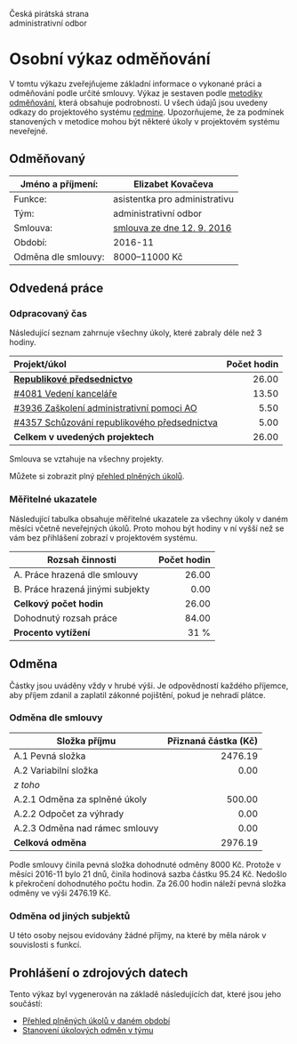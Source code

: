 Česká pirátská strana  
administrativní odbor

Osobní výkaz odměňování
=======================

V tomtu výkazu zveřejňujeme základní informace o vykonané práci a odměňování
podle určité smlouvy. Výkaz je sestaven podle [metodiky odměňování][metodika],
která obsahuje podrobnosti. U všech údajů jsou uvedeny odkazy do projektového
systému [redmine](https://redmine.pirati.cz). Upozorňujeme, že za podmínek
stanovených v metodice mohou být některé úkoly v projektovém systému neveřejné.

Odměňovaný
----------

Jméno a příjmení:        | Elizabet Kovačeva
-----------------------  | --------------------
Funkce:                  | asistentka pro administrativu
Tým:                     | administrativní odbor
Smlouva:                 | [smlouva ze dne 12. 9. 2016][smlouva]
Období:                  | 2016-11
Odměna dle smlouvy:      | 8000–11000 Kč

Odvedená práce
--------------

### Odpracovaný čas

Následující seznam zahrnuje všechny úkoly, které zabraly déle než 3 hodiny.

| Projekt/úkol                                          |   Počet hodin |
|:------------------------------------------------------|--------------:|
| **[Republikové předsednictvo][p28]**                  |         26.00 |
| [#4081 Vedení kanceláře][t4081]                       |         13.50 |
| [#3936 Zaškolení administrativní pomoci AO][t3936]    |          5.50 |
| [#4357 Schůzování republikového předsednictva][t4357] |          5.00 |
| **Celkem v uvedených projektech**                     |         26.00 |

Smlouva se vztahuje na všechny projekty. 

Můžete si zobrazit plný [přehled plněných úkolů][tasklist].

### Měřitelné ukazatele

Následující tabulka obsahuje měřitelné ukazatele za všechny úkoly v daném měsíci
včetně neveřejných úkolů. Proto mohou být hodiny v ní vyšší než se vám bez
přihlášení zobrazí v projektovém systému.

Rozsah činnosti                        | Počet hodin
--------------                         | ----------:
A. Práce hrazená dle smlouvy           |  26.00
B. Práce hrazená jinými subjekty       |   0.00
**Celkový počet hodin**                |  26.00
Dohodnutý rozsah práce                 |  84.00
**Procento vytížení**                  |   31 %

Odměna
------

Částky jsou uváděny vždy v hrubé výši. Je odpovědností každého příjemce, aby
příjem zdanil a zaplatil zákonné pojištění, pokud je nehradí plátce.

### Odměna dle smlouvy

Složka příjmu                   | Přiznaná částka (Kč)
-----------------               | --------------------:
A.1 Pevná složka                |  2476.19
A.2 Variabilní složka           |     0.00
*z toho*                        |
A.2.1 Odměna za splněné úkoly   |   500.00
A.2.2 Odpočet za výhrady        |     0.00
A.2.3 Odměna nad rámec smlouvy  |     0.00
**Celková odměna**              |  2976.19

Podle smlouvy činila pevná složka dohodnuté odměny 8000 Kč. Protože v měsíci 2016-11 bylo 21 dnů, činila hodinová sazba částku 95.24 Kč. Nedošlo k překročení dohodnutého počtu hodin. Za 26.00 hodin náleží pevná složka odměny ve výši 2476.19 Kč. 

### Odměna od jiných subjektů

U této osoby nejsou evidovány žádné příjmy, na které by měla nárok v souvislosti s funkcí.


Prohlášení o zdrojových datech
------------------------------

Tento výkaz byl vygenerován na základě následujících dat, které jsou jeho součástí:

* [Přehled plněných úkolů v daném období](user_report.csv)
* [Stanovení úkolových odměn v týmu](../task_rewards.csv)

[metodika]: https://redmine.pirati.cz/projects/praha/wiki/Odm%C4%9B%C5%88ov%C3%A1n%C3%AD_zastupitel%C5%AF


[p28]: https://redmine.pirati.cz/time_entries.csv?c[]=project&c[]=user&c[]=activity&c[]=issue&c[]=hours&c[]=cf_16&c[]=spent_on&f[]=spent_on&f[]=user_id&f[]=&op[spent_on]=><&op[user_id]==&utf8=%E2%9C%93&v[spent_on][]=2016-11-01&v[spent_on][]=2016-11-30&v[user_id][]=1&v[user_id][]=9&v[user_id][]=3&v[user_id][]=.&v[user_id][]=0&f[]=project_id&op[project_id]==&v[project_id][]=28

[t4081]: https://redmine.pirati.cz/issues/4081/time_entries?c[]=project&c[]=user&c[]=activity&c[]=issue&c[]=hours&c[]=cf_16&c[]=spent_on&f[]=spent_on&f[]=user_id&f[]=&op[spent_on]=><&op[user_id]==&utf8=%E2%9C%93&v[spent_on][]=2016-11-01&v[spent_on][]=2016-11-30&v[user_id][]=1&v[user_id][]=9&v[user_id][]=3&v[user_id][]=.&v[user_id][]=0

[t3936]: https://redmine.pirati.cz/issues/3936/time_entries?c[]=project&c[]=user&c[]=activity&c[]=issue&c[]=hours&c[]=cf_16&c[]=spent_on&f[]=spent_on&f[]=user_id&f[]=&op[spent_on]=><&op[user_id]==&utf8=%E2%9C%93&v[spent_on][]=2016-11-01&v[spent_on][]=2016-11-30&v[user_id][]=1&v[user_id][]=9&v[user_id][]=3&v[user_id][]=.&v[user_id][]=0

[t4357]: https://redmine.pirati.cz/issues/4357/time_entries?c[]=project&c[]=user&c[]=activity&c[]=issue&c[]=hours&c[]=cf_16&c[]=spent_on&f[]=spent_on&f[]=user_id&f[]=&op[spent_on]=><&op[user_id]==&utf8=%E2%9C%93&v[spent_on][]=2016-11-01&v[spent_on][]=2016-11-30&v[user_id][]=1&v[user_id][]=9&v[user_id][]=3&v[user_id][]=.&v[user_id][]=0



[tasklist]: https://redmine.pirati.cz/time_entries?c[]=project&c[]=user&c[]=activity&c[]=issue&c[]=hours&c[]=cf_16&c[]=spent_on&f[]=spent_on&f[]=user_id&f[]=&op[spent_on]=><&op[user_id]==&utf8=%E2%9C%93&v[spent_on][]=2016-11-01&v[spent_on][]=2016-11-30&v[user_id][]=193.0

[smlouva]: https://smlouvy.pirati.cz/smlouvy/2016/09/12/asistent-AO/

